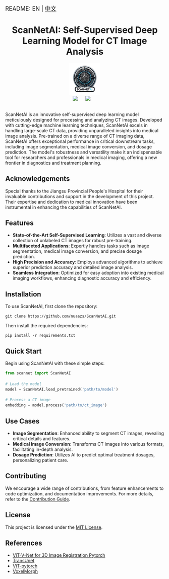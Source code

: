 

<font size=4> README: EN | <a href="./README.zh.md">中文</a>  </font>

<div align="center">
    <h1>ScanNetAI: Self-Supervised Deep Learning Model for CT Image Analysis</h1>
    <img src="scannetai.png" alt="ScanNetAI Logo" style="width:20%;">
</div>


<div align="center">
    <a href="./README.zh.md"><img src="https://img.shields.io/badge/README-中文版本-red"></a>
    &nbsp;&nbsp;&nbsp;&nbsp;
    <a href="./LICENSE"><img src="https://img.shields.io/badge/license-Apache--2.0-yellow"></a>
    &nbsp;&nbsp;&nbsp;&nbsp;
</div>
<br>

ScanNetAI is an innovative self-supervised deep learning model meticulously designed for processing and analyzing CT images. Developed with cutting-edge machine learning techniques, ScanNetAI excels in handling large-scale CT data, providing unparalleled insights into medical image analysis. Pre-trained on a diverse range of CT imaging data, ScanNetAI offers exceptional performance in critical downstream tasks, including image segmentation, medical image conversion, and dosage prediction. The model's robustness and versatility make it an indispensable tool for researchers and professionals in medical imaging, offering a new frontier in diagnostics and treatment planning.

## Acknowledgements

Special thanks to the Jiangsu Provincial People's Hospital for their invaluable contributions and support in the development of this project. Their expertise and dedication to medical innovation have been instrumental in enhancing the capabilities of ScanNetAI.

## Features

- **State-of-the-Art Self-Supervised Learning**: Utilizes a vast and diverse collection of unlabeled CT images for robust pre-training.
- **Multifaceted Applications**: Expertly handles tasks such as image segmentation, medical image conversion, and precise dosage prediction.
- **High Precision and Accuracy**: Employs advanced algorithms to achieve superior prediction accuracy and detailed image analysis.
- **Seamless Integration**: Optimized for easy adoption into existing medical imaging workflows, enhancing diagnostic accuracy and efficiency.

## Installation

To use ScanNetAI, first clone the repository:

```
git clone https://github.com/nuaazs/ScanNetAI.git
```

Then install the required dependencies:

```
pip install -r requirements.txt
```

## Quick Start

Begin using ScanNetAI with these simple steps:

```python
from scannet import ScanNetAI

# Load the model
model = ScanNetAI.load_pretrained('path/to/model')

# Process a CT image
embedding = model.process('path/to/ct_image')
```

## Use Cases

- **Image Segmentation**: Enhanced ability to segment CT images, revealing critical details and features.
- **Medical Image Conversion**: Transforms CT images into various formats, facilitating in-depth analysis.
- **Dosage Prediction**: Utilizes AI to predict optimal treatment dosages, personalizing patient care.

## Contributing

We encourage a wide range of contributions, from feature enhancements to code optimization, and documentation improvements. For more details, refer to the [Contribution Guide](CONTRIBUTING.md).

## License

This project is licensed under the [MIT License](LICENSE).

## References

- [ViT-V-Net for 3D Image Registration Pytorch](https://github.com/junyuchen245/ViT-V-Net_for_3D_Image_Registration_Pytorch)
- [TransUnet](https://github.com/Beckschen/TransUNet)
- [ViT-pytorch](https://github.com/jeonsworld/ViT-pytorch)
- [VoxelMorph](https://github.com/voxelmorph/voxelmorph)
